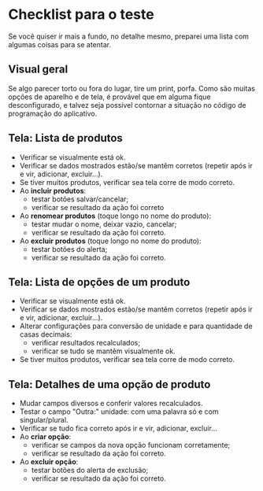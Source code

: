 
# Checklist para o teste

Se você quiser ir mais a fundo, no detalhe mesmo, preparei uma lista com algumas coisas para se atentar.

## Visual geral

Se algo parecer torto ou fora do lugar, tire um print, porfa. Como são muitas opções de aparelho e de tela, é provável que em alguma fique desconfigurado, e talvez seja possível contornar a situação no código de programação do aplicativo.

## Tela: Lista de produtos

- Verificar se visualmente está ok.
- Verificar se dados mostrados estão/se mantêm corretos (repetir após ir e vir, adicionar, excluir...).
- Se tiver muitos produtos, verificar sea tela corre de modo correto.
- Ao **incluir produtos**:
    - testar botões salvar/cancelar;
    - verificar se resultado da ação foi correto
- Ao **renomear produtos** (toque longo no nome do produto):
    - testar mudar o nome, deixar vazio, cancelar;
    - verificar se resultado da ação foi correto.
- Ao **excluir produtos** (toque longo no nome do produto):
    - testar botões do alerta;
    - verificar se resultado da ação foi correto.

## Tela: Lista de opções de um produto

- Verificar se visualmente está ok.
- Verificar se dados mostrados estão/se mantêm corretos (repetir após ir e vir, adicionar, excluir...).
- Alterar configurações para conversão de unidade e para quantidade de casas decimais:
    - verificar resultados recalculados;
    - verificar se tudo se mantêm visualmente ok.
- Se tiver muitos produtos, verificar sea tela corre de modo correto.

## Tela: Detalhes de uma opção de produto

- Mudar campos diversos e conferir valores recalculados.
- Testar o campo "Outra:" unidade: com uma palavra só e com singular/plural.
- Verificar se tudo fica correto após ir e vir, adicionar, excluir...
- Ao **criar opção**:
    - verificar se campos da nova opção funcionam corretamente;
    - verificar se resultado da ação foi correto.
- Ao **excluir opção**:
    - testar botões do alerta de exclusão;
    - verificar se resultado da ação foi correto.